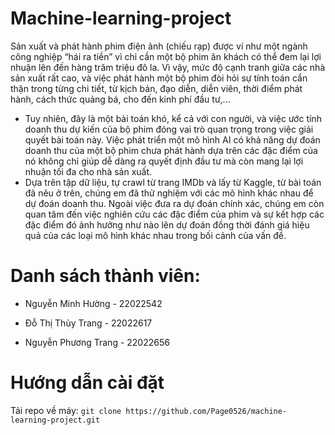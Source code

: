# Machine-learning-project
Sản xuất và phát hành phim điện ảnh (chiếu rạp) được ví như một ngành công 
nghiệp “hái ra tiền” vì chỉ cần một bộ phim ăn khách có thể đem lại lợi nhuận 
lên đến hàng trăm triệu đô la. Vì vậy, mức độ cạnh tranh giữa các nhà sản xuất 
rất cao, và việc phát hành một bộ phim đòi hỏi sự tính toán cẩn thận trong 
từng chi tiết, từ kịch bản, đạo diễn, diễn viên, thời điểm phát hành, cách thức 
quảng bá, cho đến kinh phí đầu tư,...
- Tuy nhiên, đây là một bài toán khó, kể cả với con người, và việc ước tính 
doanh thu dự kiến của bộ phim đóng vai trò quan trọng trong việc giải quyết 
bài toán này. Việc phát triển một mô hình AI có khả năng dự đoán doanh thu 
của một bộ phim chưa phát hành dựa trên các đặc điểm của nó không chỉ giúp 
dễ dàng ra quyết định đầu tư mà còn mang lại lợi nhuận tối đa cho nhà sản 
xuất.
- Dựa trên tập dữ liệu, tự crawl từ trang IMDb và lấy từ Kaggle, từ bài toán đã 
nêu ở trên, chúng em đã thử nghiệm với các mô hình khác nhau để dự đoán 
doanh thu. Ngoài việc đưa ra dự đoán chính xác, chúng em còn quan tâm đến 
việc nghiên cứu các đặc điểm của phim và sự kết hợp các đặc điểm đó ảnh 
hưởng như nào lên dự đoán đồng thời đánh giá hiệu quả của các loại 
mô hình khác nhau trong bối cảnh của vấn đề.
# Danh sách thành viên:
- Nguyễn Minh Hường - 22022542

- Đỗ Thị Thùy Trang - 22022617

- Nguyễn Phương Trang - 22022656
# Hướng dẫn cài đặt

Tải repo về máy: ```git clone https://github.com/Page0526/machine-learning-project.git```
